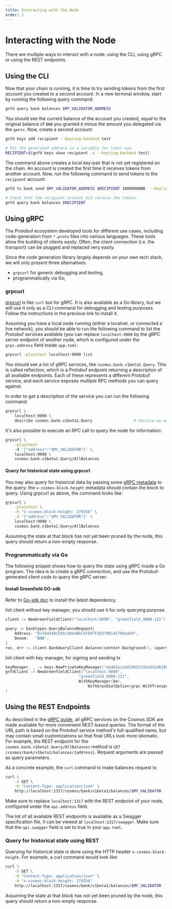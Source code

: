 ```yaml
---
title: Interacting with the Node
order: 1
---
```


# Interacting with the Node

There are multiple ways to interact with a node: using the CLI, using gRPC or using the REST endpoints.

## Using the CLI

Now that your chain is running, it is time to try sending tokens from the first account you created to a second account. 
In a new terminal window, start by running the following query command:

```bash
gnfd query bank balances $MY_VALIDATOR_ADDRESS 
```

You should see the current balance of the account you created, equal to the original balance of `BNB` you granted it minus the amount 
you delegated via the `gentx`. Now, create a second account:

```bash
gnfd keys add recipient --keyring-backend test

# Put the generated address in a variable for later use.
RECIPIENT=$(gnfd keys show recipient -a --keyring-backend test)
```

The command above creates a local key-pair that is not yet registered on the chain. 
An account is created the first time it receives tokens from another account. Now, run the following command to send tokens to the `recipient` account:

```bash
gnfd tx bank send $MY_VALIDATOR_ADDRESS $RECIPIENT 1000000BNB  --keyring-backend test

# Check that the recipient account did receive the tokens.
gnfd query bank balances $RECIPIENT 
```

## Using gRPC

The Protobuf ecosystem developed tools for different use cases, including code-generation from `*.proto` files into 
various languages. These tools allow the building of clients easily. Often, the client connection (i.e. the transport) 
can be plugged and replaced very easily.

Since the code generation library largely depends on your own tech stack, we will only present three alternatives:

* `grpcurl` for generic debugging and testing,
* programmatically via Go,

### grpcurl

[grpcurl](https://github.com/fullstorydev/grpcurl) is like `curl` but for gRPC. It is also available as a Go library, 
but we will use it only as a CLI command for debugging and testing purposes. 
Follow the instructions in the previous link to install it.

Assuming you have a local node running (either a localnet, or connected a live network), you should be able to run the 
following command to list the Protobuf services available (you can replace `localhost:9000` by the gRPC server endpoint 
of another node, which is configured under the `grpc.address` field inside `app.toml`:

```bash
grpcurl -plaintext localhost:9090 list
```

You should see a list of gRPC services, like `cosmos.bank.v1beta1.Query`. This is called reflection, which is a 
Protobuf endpoint returning a description of all available endpoints. Each of these represents a different 
Protobuf service, and each service exposes multiple RPC methods you can query against.

In order to get a description of the service you can run the following command:

```bash
grpcurl \
    localhost:9090 \
    describe cosmos.bank.v1beta1.Query                  # Service we want to inspect
```

It's also possible to execute an RPC call to query the node for information:

```bash
grpcurl \
    -plaintext
    -d '{"address":"$MY_VALIDATOR"}' \
    localhost:9090 \
    cosmos.bank.v1beta1.Query/AllBalances
```

#### Query for historical state using grpcurl

You may also query for historical data by passing some [gRPC metadata](https://github.com/grpc/grpc-go/blob/master/Documentation/grpc-metadata.md) 
to the query: the `x-cosmos-block-height` metadata should contain the block to query. Using grpcurl as above, the command looks like:

```bash
grpcurl \
    -plaintext \
    -H "x-cosmos-block-height: 279256" \
    -d '{"address":"$MY_VALIDATOR"}' \
    localhost:9090 \
    cosmos.bank.v1beta1.Query/AllBalances
```

Assuming the state at that block has not yet been pruned by the node, this query should return a non-empty response.

### Programmatically via Go

The following snippet shows how to query the state using gRPC inside a Go program. The idea is to create a gRPC connection, 
and use the Protobuf-generated client code to query the gRPC server.

#### Install Greenfield GO-sdk

Refer to [Go-sdk doc](https://github.com/bnb-chain/greenfield-go-sdk) to install the latest dependency.


Init client without key manager, you should use it for only querying purpose.
```go
client := NewGreenfieldClient("localhost:9090", "greenfield_9000-121")

query := banktypes.QueryBalanceRequest{
    Address: "0x76d244CE05c3De4BbC6fDd7F56379B145709ade9",
    Denom:   "BNB",
}
res, err := client.BankQueryClient.Balance(context.Background(), &query)  
```

Init client with key manager, for signing and sending tx
```go
keyManager, _ := keys.NewPrivateKeyManager("ab463aca3d2965233da3d1d6108aa521274c5ddc2369ff72970a52a451863fbf")
gnfdClient := NewGreenfieldClient("localhost:9090", 
	                            "greenfield_9000-121",
	                            WithKeyManager(km),
                                    WithGrpcDialOption(grpc.WithTransportCredentials(insecure.NewCredentials()))
)
```


## Using the REST Endpoints

As described in the [gRPC guide](../../../api-sdk/grpc-rest.md), all gRPC services on the Cosmos SDK are made available for 
more convenient REST-based queries. The format of the URL path is based on the Protobuf service 
method's full-qualified name, but may contain small customizations so that final URLs look more idiomatic. 
For example, the REST endpoint for the `cosmos.bank.v1beta1.Query/AllBalances` method is `GET /cosmos/bank/v1beta1/balances/{address}`. 
Request arguments are passed as query parameters.

As a concrete example, the `curl` command to make balances request is:

```bash
curl \
    -X GET \
    -H "Content-Type: application/json" \
    http://localhost:1317/cosmos/bank/v1beta1/balances/$MY_VALIDATOR
```

Make sure to replace `localhost:1317` with the REST endpoint of your node, configured under the `api.address` field.

The list of all available REST endpoints is available as a Swagger specification file, it can be viewed at `localhost:1317/swagger`. 
Make sure that the `api.swagger` field is set to true in your `app.toml`.

### Query for historical state using REST

Querying for historical state is done using the HTTP header `x-cosmos-block-height`. For example, a curl command would look like:

```bash
curl \
    -X GET \
    -H "Content-Type: application/json" \
    -H "x-cosmos-block-height: 279256"
    http://localhost:1317/cosmos/bank/v1beta1/balances/$MY_VALIDATOR
```

Assuming the state at that block has not yet been pruned by the node, this query should return a non-empty response.